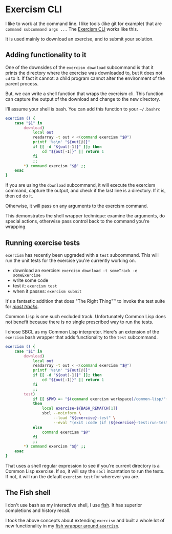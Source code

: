 # Exercism CLI

I like to work at the command line.
I like tools (like git for example) that are `command subcommand args ...`
The [Exercism CLI][cli] works like this.

It is used mainly to download an exercise, and to submit your solution.

## Adding functionality to it

One of the downsides of the `exercism download` subcommand is that it prints the directory where the exercise was downloaded to, but it does not `cd` to it. 
If fact it cannot: a child program cannot alter the environment of the parent process.

But, we can write a shell function that wraps the exercism cli.
This function can capture the output of the download and change to the new directory.

I'll assume your shell is bash. You can add this function to your `~/.bashrc`

```bash
exercism () {
    case "$1" in
        download)
            local out
            readarray -t out < <(command exercism "$@")
            printf '%s\n' "${out[@]}"
            if [[ -d "${out[-1]}" ]]; then
                cd "${out[-1]}" || return 1
            fi
            ;;
        *) command exercism "$@" ;;
    esac
}
```

If you are using the `download` subcommand, it will execute the exercism command, capture the output, and check if the last line is a directory.
If it is, then cd do it.

Otherwise, it will pass on any arguments to the exercism command.

This demonstrates the shell wrapper technique: examine the arguments, do special actions, otherwise pass control back to the command you're wrapping.

## Running exercise tests

`exercism` has recently been upgraded with a `test` subcommand.
This will run the unit tests for the exercise you're currently working on.

* download an exercise: `exercism download -t someTrack -e someExercise`
* write some code
* test it: `exercism test`
* when it passes: `exercism submit`

It's a fantastic addition that does "The Right Thing"™ to invoke the test suite for [_most tracks_][cli-test-tracks].

Common Lisp is one such excluded track.
Unfortunately Common Lisp does not benefit because there is no single prescribed way to run the tests.

I chose SBCL as my Common Lisp interpreter.
Here's an extension of the `exercism` bash wrapper that adds functionality to the `test` subcommand.

```bash
exercism () {
    case "$1" in
        download)
            local out
            readarray -t out < <(command exercism "$@")
            printf '%s\n' "${out[@]}"
            if [[ -d "${out[-1]}" ]]; then
                cd "${out[-1]}" || return 1
            fi
            ;;
        test)
            if [[ $PWD =~ "$(command exercism workspace)/common-lisp/"([^/]+) ]]
            then
                local exercise=${BASH_REMATCH[1]}
                sbcl --noinform \
                     --load "${exercise}-test" \
                     --eval "(exit :code (if (${exercise}-test:run-tests) 0 1))"
            else
                command exercism "$@"
            fi
            ;;
        *) command exercism "$@" ;;
    esac
}
```

That uses a shell regular expression to see if you're current directory is a Common Lisp exercise.
If so, it will say the `sbcl` incantation to run the tests.
If not, it will run the default `exercism test` for wherever you are.


## The Fish shell

I don't use bash as my interactive shell, I use [fish][fish].
It has superior completions and history recall.

I took the above concepts about extending `exercism` and built a whole lot of new functionality in my [fish wrapper around `exercism`][fish-wrapper].

[cli]: https://exercism.org/docs/using/solving-exercises/working-locally
[cli-test-tracks]: https://github.com/exercism/cli/blob/0e017aa3b5f72c8796609557c05f1308ce714d30/workspace/test_configurations.go#L63
[fish]: https://fishshell.com/
[fish-wrapper]:  https://github.com/glennj/exercism-cli-fish-wrapper
